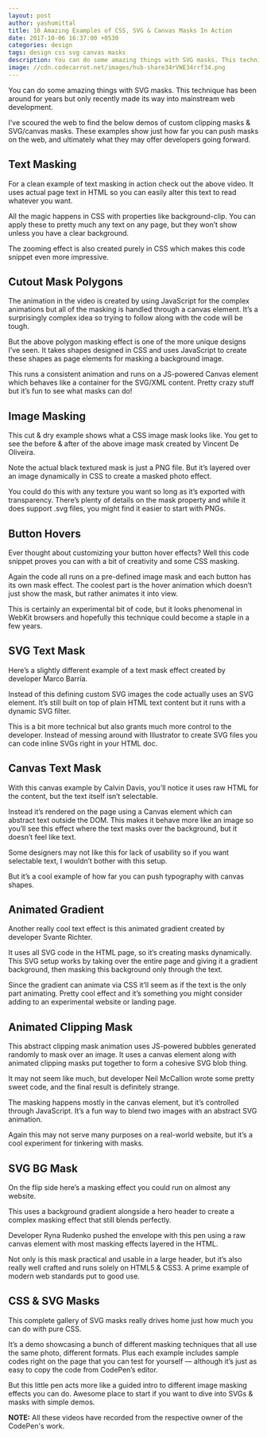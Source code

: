 ```yaml
---
layout: post
author: yashumittal
title: 10 Amazing Examples of CSS, SVG & Canvas Masks In Action
date: 2017-10-06 16:37:00 +0530
categories: design
tags: design css svg canvas masks
description: You can do some amazing things with SVG masks. This technique has been around for years but only recently made its way into mainstream web development. I’ve scoured the web
image: //cdn.codecarrot.net/images/hub-share34rVWE34rrf34.png
---
```


You can do some amazing things with SVG masks. This technique has been around for years but only recently made its way into mainstream web development.

I’ve scoured the web to find the below demos of custom clipping masks & SVG/canvas masks. These examples show just how far you can push masks on the web, and ultimately what they may offer developers going forward.

## Text Masking

<div data-type="vimeo" data-video-id="237058144"></div>

For a clean example of text masking in action check out the above video. It uses actual page text in HTML so you can easily alter this text to read whatever you want.

All the magic happens in CSS with properties like background-clip. You can apply these to pretty much any text on any page, but they won’t show unless you have a clear background.

The zooming effect is also created purely in CSS which makes this code snippet even more impressive.

## Cutout Mask Polygons

<div data-type="vimeo" data-video-id="237058058"></div>

The animation in the video is created by using JavaScript for the complex animations but all of the masking is handled through a canvas element. It’s a surprisingly complex idea so trying to follow along with the code will be tough.

But the above polygon masking effect is one of the more unique designs I’ve seen. It takes shapes designed in CSS and uses JavaScript to create these shapes as page elements for masking a background image.

This runs a consistent animation and runs on a JS-powered Canvas element which behaves like a container for the SVG/XML content. Pretty crazy stuff but it’s fun to see what masks can do!

## Image Masking

<div data-type="vimeo" data-video-id="237058081"></div>

This cut & dry example shows what a CSS image mask looks like. You get to see the before & after of the above image mask created by Vincent De Oliveira.

Note the actual black textured mask is just a PNG file. But it’s layered over an image dynamically in CSS to create a masked photo effect.

You could do this with any texture you want so long as it’s exported with transparency. There’s plenty of details on the mask property and while it does support .svg files, you might find it easier to start with PNGs.

## Button Hovers

<div data-type="vimeo" data-video-id="237058012"></div>

Ever thought about customizing your button hover effects? Well this code snippet proves you can with a bit of creativity and some CSS masking.

Again the code all runs on a pre-defined image mask and each button has its own mask effect. The coolest part is the hover animation which doesn’t just show the mask, but rather animates it into view.

This is certainly an experimental bit of code, but it looks phenomenal in WebKit browsers and hopefully this technique could become a staple in a few years.

## SVG Text Mask

<div data-type="vimeo" data-video-id="237058121"></div>

Here’s a slightly different example of a text mask effect created by developer Marco Barría.

Instead of this defining custom SVG images the code actually uses an SVG element. It’s still built on top of plain HTML text content but it runs with a dynamic SVG filter.

This is a bit more technical but also grants much more control to the developer. Instead of messing around with Illustrator to create SVG files you can code inline SVGs right in your HTML doc.

## Canvas Text Mask

<div data-type="vimeo" data-video-id="237058026"></div>

With this canvas example by Calvin Davis, you’ll notice it uses raw HTML for the content, but the text itself isn’t selectable.

Instead it’s rendered on the page using a Canvas element which can abstract text outside the DOM. This makes it behave more like an image so you’ll see this effect where the text masks over the background, but it doesn’t feel like text.

Some designers may not like this for lack of usability so if you want selectable text, I wouldn’t bother with this setup.

But it’s a cool example of how far you can push typography with canvas shapes.

## Animated Gradient

<div data-type="vimeo" data-video-id="237059896"></div>

Another really cool text effect is this animated gradient created by developer Svante Richter.

It uses all SVG code in the HTML page, so it’s creating masks dynamically. This SVG setup works by taking over the entire page and giving it a gradient background, then masking this background only through the text.

Since the gradient can animate via CSS it’ll seem as if the text is the only part animating. Pretty cool effect and it’s something you might consider adding to an experimental website or landing page.

## Animated Clipping Mask

<div data-type="vimeo" data-video-id="237057949"></div>

This abstract clipping mask animation uses JS-powered bubbles generated randomly to mask over an image. It uses a canvas element along with animated clipping masks put together to form a cohesive SVG blob thing.

It may not seem like much, but developer Neil McCallion wrote some pretty sweet code, and the final result is definitely strange.

The masking happens mostly in the canvas element, but it’s controlled through JavaScript. It’s a fun way to blend two images with an abstract SVG animation.

Again this may not serve many purposes on a real-world website, but it’s a cool experiment for tinkering with masks.

## SVG BG Mask

<div data-type="vimeo" data-video-id="237058102"></div>

On the flip side here’s a masking effect you could run on almost any website.

This uses a background gradient alongside a hero header to create a complex masking effect that still blends perfectly.

Developer Ryna Rudenko pushed the envelope with this pen using a raw canvas element with most masking effects layered in the HTML.

Not only is this mask practical and usable in a large header, but it’s also really well crafted and runs solely on HTML5 & CSS3. A prime example of modern web standards put to good use.

## CSS & SVG Masks

<div data-type="vimeo" data-video-id="237058042"></div>

This complete gallery of SVG masks really drives home just how much you can do with pure CSS.

It’s a demo showcasing a bunch of different masking techniques that all use the same photo, different formats. Plus each example includes sample codes right on the page that you can test for yourself — although it’s just as easy to copy the code from CodePen’s editor.

But this little pen acts more like a guided intro to different image masking effects you can do. Awesome place to start if you want to dive into SVGs & masks with simple demos.

**NOTE:** All these videos have recorded from the respective owner of the CodePen's work.
